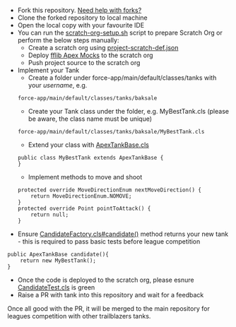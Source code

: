 - Fork this repository. [Need help with forks?](https://docs.github.com/en/get-started/quickstart/fork-a-repo)
- Clone the forked repository to local machine
- Open the local copy with your favourite IDE
- You can run the [scratch-org-setup.sh](scratch-org-setup.sh) script to prepare Scratch Org or perform the below steps manually:
  - Create a scratch org using [project-scratch-def.json](config/project-scratch-def.json)
  - Deploy [fflib Apex Mocks](https://github.com/apex-enterprise-patterns/fflib-apex-mocks) to the scratch org
  - Push project source to the scratch org
- Implement your Tank
  - Create a folder under force-app/main/default/classes/tanks with your _username_, e.g.
  ```
  force-app/main/default/classes/tanks/baksale
  ```
  - Create your Tank class under the folder, e.g. MyBestTank.cls (please be aware, the class name must be unique)
  ```
  force-app/main/default/classes/tanks/baksale/MyBestTank.cls
  ```
  - Extend your class with [ApexTankBase.cls](force-app/main/default/classes/core/model/ApexTankBase.cls)
  ```
  public class MyBestTank extends ApexTankBase {
  }
  ```
  - Implement methods to move and shoot
  ```
  protected override MoveDirectionEnum nextMoveDirection() {
      return MoveDirectionEnum.NOMOVE;
  }
  protected override Point pointToAttack() {
      return null;
  }
  ```
- Ensure [CandidateFactory.cls#candidate()](force-app/main/default/classes/competition/CandidateFactory.cls) method returns your new tank - this is required to pass basic tests before league competition

```
public ApexTankBase candidate(){
    return new MyBestTank();
}
```

- Once the code is deployed to the scratch org, please esnure [CandidateTest.cls](force-app/main/default/classes/competition/CandidateTest.cls) is green
- Raise a PR with tank into this repository and wait for a feedback

Once all good with the PR, it will be merged to the main repository for leagues competition with other trailblazers tanks.
